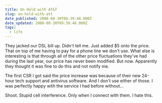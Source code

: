 ```yaml
---
title: On Hold with AT&T
slug: on-hold-with-att
date_published: 2008-08-30T09:39:48.000Z
date_updated: 2008-08-30T09:39:48.000Z
tags:
  - life
---
```


They jacked our DSL bill up. Didn't tell me. Just added $5 onto the price. That on top of me having to pay for a phone line we don't use. What else is interesting is that through all of the other price fluctuations they've had during the last year, our price has never been modified. But now. Apparently they thought it was fine to do this and not notify me.

The first CSR I got said the price increase was because of their new 24-hour tech support and antivirus software. And I don't use either of those. I was perfectly happy with the service I had before without...

Shoot. Stupid cell interference. Only when I connect with them. I hate this.
